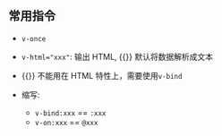## 常用指令

- `v-once`
- `v-html="xxx"`: 输出 HTML, {{}} 默认将数据解析成文本

- {{}} 不能用在 HTML 特性上，需要使用`v-bind`
- 缩写:
  - `v-bind:xxx` == `:xxx`
  - `v-on:xxx` == `@xxx`
